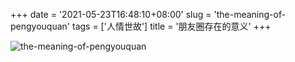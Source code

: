 +++
date = '2021-05-23T16:48:10+08:00'
slug = 'the-meaning-of-pengyouquan'
tags = ['人情世故']
title = '朋友圈存在的意义'
+++

![the-meaning-of-pengyouquan](https://cdn.jsdelivr.net/gh/tianheg/static@main/img/pengyouquan.jpeg)
